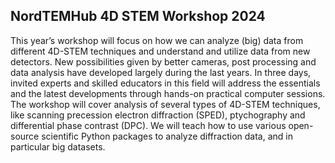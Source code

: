 ## NordTEMHub 4D STEM Workshop 2024

This year’s workshop will focus on how we can analyze (big) data from different 4D-STEM techniques and
understand and utilize data from new detectors. New possibilities given by better cameras, post processing
and data analysis have developed largely during the last years. In three days, invited experts and skilled educators
in this field will address the essentials and the latest developments through hands-on practical computer sessions. The
workshop will cover analysis of several types of 4D-STEM techniques, like scanning precession electron diffraction (SPED),
ptychography and differential phase contrast (DPC). We will teach how to use various open-source scientific Python packages
to analyze diffraction data, and in particular big datasets.

